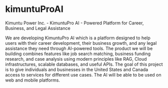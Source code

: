 # kimuntuProAI
Kimuntu Power Inc. - KimuntuPro AI - Powered Platform for Career, Business, and Legal Assistance

We are developing KimuntuPro AI which is a platform designed to help users with their career development, their business growth, and any legal assistance they need through AI-powered tools. The product we will be building combines features like job search matching, business funding research, and case analysis using modern principles like RAG, Cloud infrastructures, scalable databases, and useful APIs. The goal of this project is to give individuals and businesses in the United States and Canada access to services for different use cases. The AI will be able to be used on web and mobile platforms.
